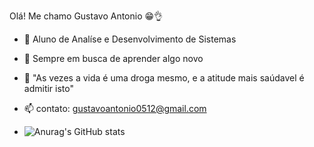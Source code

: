 Olá! Me chamo Gustavo Antonio 😁👌

- 🌱 Aluno de Analíse e Desenvolvimento de Sistemas
- 🤔 Sempre em busca de aprender algo novo
- 💬 "As vezes a vida é uma droga mesmo, e a atitude mais saúdavel é admitir isto"
- 📫 contato: gustavoantonio0512@gmail.com

- ![Anurag's GitHub stats](https://github-readme-stats.vercel.app/api?username=Gustavo-https&show_icons=true&hide=contribs,prs&theme=radical)

